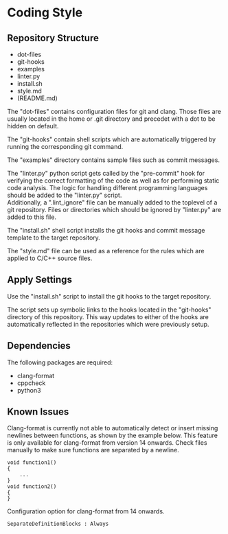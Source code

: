 # Coding Style

## Repository Structure

- dot-files
- git-hooks
- examples
- linter.py
- install.sh
- style.md
- (README.md)

The "dot-files" contains configuration files for git and clang.
Those files are usually located in the home or .git directory and precedet with a dot to be hidden on default.

The "git-hooks" contain shell scripts which are automatically triggered by running the corresponding git command.

The "examples" directory contains sample files such as commit messages.

The "linter.py" python script gets called by the "pre-commit" hook for verifying the correct formatting of the code as well as for performing static code analysis.
The logic for handling different programming languages should be added to the "linter.py" script.</br>
Additionally, a ".lint_ignore" file can be manually added to the toplevel of a git repository.
Files or directories which should be ignored by "linter.py" are added to this file.

The "install.sh" shell script installs the git hooks and commit message template to the target repository.

The "style.md" file can be used as a reference for the rules which are applied to C/C++ source files.


## Apply Settings
Use the "install.sh" script to install the git hooks to the target
repository.</br>

The script sets up symbolic links to the hooks located in the "git\-hooks"
directory of this repository. This way updates to either of the hooks are
automatically reflected in the repositories which were previously setup.


## Dependencies
The following packages are required:
- clang-format
- cppcheck
- python3


## Known Issues
Clang-format is currently not able to automatically detect or insert missing
newlines between functions, as shown by the example below.
This feature is only available for clang-format from version 14 onwards.
Check files manually to make sure functions are separated by a newline.

```
void function1()
{
    ...
}
void function2()
{
}
```

Configuration option for clang-format from 14 onwards.
```
SeparateDefinitionBlocks : Always
```
